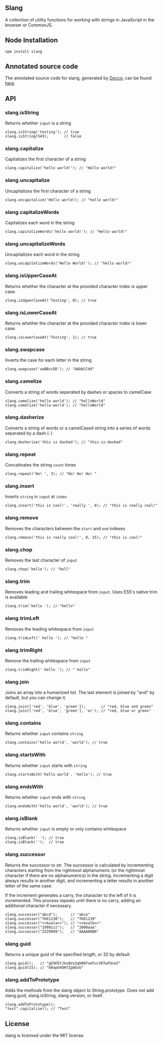 Slang
-----
A collection of utility functions for working with strings in JavaScript in the browser or CommonJS.

## Node Installation
    npm install slang
    
## Annotated source code
The annotated source code for slang, generated by [Docco](http://jashkenas.github.com/docco/), 
can be found [here](http://devongovett.github.com/slang/).
    
## API

### slang.isString
Returns whether `input` is a string

    slang.isString('testing'); // true
    slang.isString(543);       // false
    
### slang.capitalize
Capitalizes the first character of a string

    slang.capitalize('hello world!'); // "Hello world!"
    
### slang.uncapitalize
Uncapitalizes the first character of a string

    slang.uncapitalize('Hello world!); // "hello world!"
    
### slang.capitalizeWords
Capitalizes each word in the string

    slang.capitalizeWords('hello world!'); // "Hello world!"
    
### slang.uncapitalizeWords
Uncapitalizes each word in the string

    slang.uncapitalizeWords('Hello World!'); // "hello world!"
    
### slang.isUpperCaseAt
Returns whether the character at the provided character index is upper case.

    slang.isUpperCaseAt('Testing', 0); // true
    
### slang.isLowerCaseAt
Returns whether the character at the provided character index is lower case.

    slang.isLowerCaseAt('Testing', 1); // true
    
### slang.swapcase
Inverts the case for each letter in the string

    slang.swapcase('aaBBccDD'); // "AAbbCCdd"
    
### slang.camelize
Converts a string of words seperated by dashes or spaces to camelCase

    slang.camelize('hello world'); // "helloWorld"
    slang.camelize('hello-world'); // "helloWorld"
    
### slang.dasherize
Converts a string of words or a camelCased string into a series of words separated by a dash (`-`)

    slang.dasherize('this is dashed'); // "this-is-dashed"
    
### slang.repeat
Concatinates the string `count` times

    slang.repeat('Ho! ', 3); // "Ho! Ho! Ho! "
    
### slang.insert
Inserts `string` in `input` at `index`

    slang.insert('this is cool!', 'really ', 8); // "this is really cool!"
    
### slang.remove
Removes the characters between the `start` and `end` indexes

    slang.remove('this is really cool!', 8, 15); // "this is cool!"
    
### slang.chop
Removes the last character of `input`

    slang.chop('hello'); // "hell"
    
### slang.trim
Removes leading and trailing whitespace from `input`.  Uses ES5's native trim is available.

    slang.trim('hello '); // "hello"
    
### slang.trimLeft
Removes the leading whitespace from `input`

    slang.trimLeft(' hello '); // "hello "
    
### slang.trimRight
Remove the trailing whitespace from `input`

    slang.trimRight(' hello '); // " hello"
    
### slang.join
Joins an array into a humanized list.  The last element is joined by "and" by default, but you can change it.

    slang.join(['red', 'blue', 'green']);       // "red, blue and green"
    slang.join(['red', 'blue', 'green'], 'or'); // "red, blue or green"
    
### slang.contains
Returns whether `input` contains `string`

    slang.contains('hello world', 'world'); // true

### slang.startsWith
Returns whether `input` starts with `string`

    slang.startsWith('hello world', 'hello'); // true
    
### slang.endsWith
Returns whether `input` ends with `string`

    slang.endsWith('hello world', 'world'); // true
    
### slang.isBlank
Returns whether `input` is empty or only contains whitespace

    slang.isBlank(' '); // true
    slang.isBlank('');  // true
    
### slang.successor
Returns the successor to str. The successor is calculated by incrementing characters starting 
from the rightmost alphanumeric (or the rightmost character if there are no alphanumerics) in the
string. Incrementing a digit always results in another digit, and incrementing a letter results in
another letter of the same case.

If the increment generates a carry, the character to the left of it is incremented. This 
process repeats until there is no carry, adding an additional character if necessary.

    slang.successor("abcd");      // "abce"
    slang.successor("THX1138");   // "THX1139"
    slang.successor("<<koala>>"); // "<<koalb>>"
    slang.successor("1999zzz");   // "2000aaa"
    slang.successor("ZZZ9999");   // "AAAA0000"

### slang.guid
Returns a unique guid of the specified length, or 32 by default

    slang.guid();   // "gE9FEtJknQVy3qkN9fxmTucYKTwFOno2"
    slang.guid(15); // "b0apU4OH7ZgmEoU"
    
### slang.addToPrototype
Adds the methods from the slang object to String.prototype.  Does not add slang.guid, slang.isString, slang.version, or itself.

    slang.addToPrototype();
    "test".capitalize(); // "Test"
    
## License

slang is licensed under the MIT license.